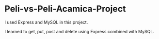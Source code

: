 # Peli-vs-Peli-Acamica-Project
I used Express and MySQL in this project.

I learned to get, put, post and delete using Express combined with MySQL.
